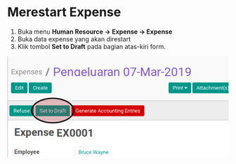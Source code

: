 # Merestart Expense

1. Buka menu **Human Resource -> Expense -> Expense**
2. Buka data expense yang akan direstart
3. Klik tombol **Set to Draft** pada bagian atas-kiri form.

![](../../img/expense/tombol-restart.png)
